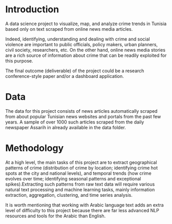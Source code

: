 # Introduction

A data science project to visualize, map, and analyze crime trends in Tunisia based only on text scraped from online news media articles. 

Indeed, identifying, understanding and dealing with crime and social violence are important to public officials, policy makers, urban planners, 
civil society, researchers, etc.  On the other hand, online news media stories are a rich source of information about crime that can be readily exploited for this purpose.

The final outcome (deliverable) of the project could be a research conference-style paper and/or a dashboard application.


# Data

The data for this project consists of news articles automatically scraped from about popular Tunisian news websites and portals from the past few years. 
A sample of over 1000 such articles scraped from the daily newspaper Assarih in already available in the data folder.


# Methodology

At a high level, the main tasks of this project are to extract geographical patterns of crime (distribution of crime by location; 
identifying crime hot spots at the city and national levels), and temporal trends (how crime evolves over time; identifying seasonal 
patterns and exceptional spikes).Extracting such patterns from raw text data will require various natural text processing and machine 
learning tasks, mainly information extraction, aggregation, clustering, and time series analysis.

It is worth mentioning that working with Arabic language text adds an extra level of difficulty to this project because there are far 
less advanced NLP resources and tools for the Arabic than English.
